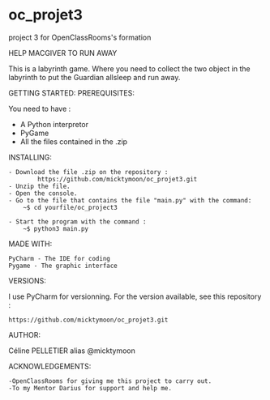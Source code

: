 # oc_projet3
project 3 for OpenClassRooms's formation

HELP MACGIVER TO RUN AWAY 

This is a labyrinth game. Where you need to collect the two object in the labyrinth to put the Guardian allsleep and run away.


GETTING STARTED:
PREREQUISITES:

You need to have :
  - A Python interpretor
  - PyGame
  - All the files contained in the .zip


INSTALLING:

    - Download the file .zip on the repository :
            https://github.com/micktymoon/oc_projet3.git
    - Unzip the file.
    - Open the console.
    - Go to the file that contains the file "main.py" with the command:
        ~$ cd yourfile/oc_project3

    - Start the program with the command :
        ~$ python3 main.py
 

MADE WITH:

    PyCharm - The IDE for coding
    Pygame - The graphic interface


VERSIONS:

I use PyCharm for versionning. For the version available, see this repository :

    https://github.com/micktymoon/oc_projet3.git


AUTHOR:

Céline PELLETIER alias @micktymoon

ACKNOWLEDGEMENTS:

    -OpenClassRooms for giving me this project to carry out.
    -To my Mentor Darius for support and help me.
